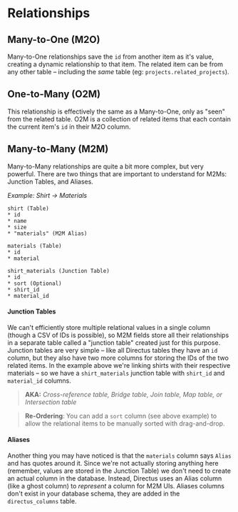 # Relationships

## Many-to-One (M2O)
Many-to-One relationships save the `id` from another item as it's value, creating a dynamic relationship to that item. The related item can be from any other table – including the *same* table (eg: `projects.related_projects`).

## One-to-Many (O2M)
This relationship is effectively the same as a Many-to-One, only as "seen" from the related table. O2M is a collection of related items that each contain the current item's `id` in their M2O column.

## Many-to-Many (M2M)
Many-to-Many relationships are quite a bit more complex, but very powerful. There are two things that are important to understand for M2Ms: Junction Tables, and Aliases.

*Example: Shirt -> Materials* 

```
shirt (Table)
* id
* name
* size
* "materials" (M2M Alias)

materials (Table)
* id
* material

shirt_materials (Junction Table)
* id
* sort (Optional)
* shirt_id
* material_id
```

#### Junction Tables
We can't efficiently store multiple relational values in a single column (though a CSV of IDs is possible), so M2M fields store all their relationships in a separate table called a "junction table" created just for this purpose. Junction tables are very simple – like all Directus tables they have an `id` column, but they also have two more columns for storing the IDs of the two related items. In the example above we're linking shirts with their respective materials – so we have a `shirt_materials` junction table with `shirt_id` and `material_id` columns.

> **AKA:** *Cross-reference table, Bridge table, Join table, Map table, or Intersection table*

> **Re-Ordering**: You can add a `sort` column (see above example) to allow the relational items to be manually sorted with drag-and-drop.

#### Aliases
Another thing you may have noticed is that the `materials` column says `Alias` and has quotes around it. Since we're not actually storing anything here (remember, values are stored in the Junction Table) we don't need to create an actual column in the database. Instead, Directus uses an Alias column (like a ghost column) to *represent* a column for M2M UIs. Aliases columns don't exist in your database schema, they are added in the `directus_columns` table.